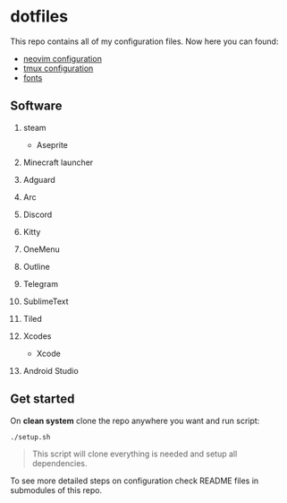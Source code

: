 # dotfiles

This repo contains all of my configuration files. Now here you can found:

* [neovim configuration](./nvim/README.md)
* [tmux configuration](./tmux/README.md)
* [fonts](./fonts)

## Software

1. steam

    - Aseprite

2. Minecraft launcher
3. Adguard
4. Arc
5. Discord
6. Kitty
7. OneMenu
8. Outline
9. Telegram
10. SublimeText
11. Tiled
12. Xcodes

    - Xcode

13. Android Studio

## Get started

On **clean system** clone the repo anywhere you want and run script:

```sh
./setup.sh
```

> This script will clone everything is needed and setup all dependencies.

To see more detailed steps on configuration check README files in submodules of this repo.

